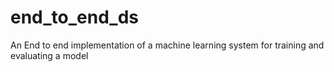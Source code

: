 # end_to_end_ds
An End to end implementation of a machine learning system for training and evaluating a model
